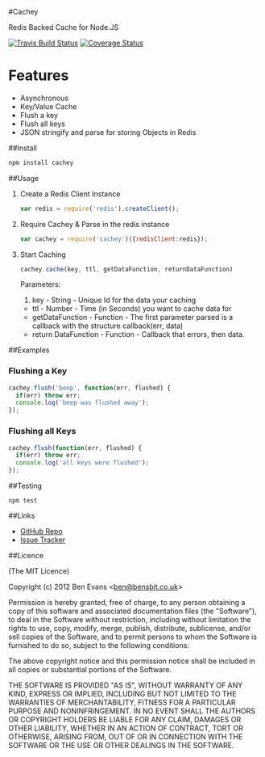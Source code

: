 #Cachey

Redis Backed Cache for Node.JS

[![Travis Build Status](https://secure.travis-ci.org/bencevans/node-cachey.png)](https://travis-ci.org/bencevans/node-cachey)
[![Coverage Status](https://coveralls.io/repos/bencevans/node-cachey/badge.png?branch=master)](https://coveralls.io/r/bencevans/node-cachey?branch=master)

# Features

* Asynchronous
* Key/Value Cache
* Flush a key
* Flush all keys
* JSON stringify and parse for storing Objects in Redis

##Install

```bash
npm install cachey
```

##Usage

1. Create a Redis Client Instance

    ```javascript
    var redis = require('redis').createClient();
    ```

2. Require Cachey & Parse in the redis instance

    ```javascript
    var cachey = require('cachey')({redisClient:redis});
    ```

3. Start Caching

    ```javascript
    cachey.cache(key, ttl, getDataFunction, returnDataFunction)
    ```

    Parameters:

    1. key - String - Unique Id for the data your caching
    * ttl - Number - Time (in Seconds) you want to cache data for
    * getDataFunction - Function - The first parameter parsed is a callback with the structure callback(err, data)
    * return DataFunction - Function - Callback that errors, then data.



##Examples

### Flushing a Key

```javascript
cachey.flush('beep', function(err, flushed) {
  if(err) throw err;
  console.log('beep was flushed away');
});
```

### Flushing all Keys

```javascript
cachey.flush(function(err, flushed) {
  if(err) throw err;
  console.log('all keys were flushed');
});
```

##Testing

`npm test`

##Links

* [GitHub Repo](https://github.com/bencevans/node-cachey)
* [Issue Tracker](https://github.com/bencevans/node-cachey/issues)

##Licence

(The MIT Licence)

Copyright (c) 2012 Ben Evans &lt;ben@bensbit.co.uk&gt;

Permission is hereby granted, free of charge, to any person obtaining a copy of this software and associated documentation files (the "Software"), to deal in the Software without restriction, including without limitation the rights to use, copy, modify, merge, publish, distribute, sublicense, and/or sell copies of the Software, and to permit persons to whom the Software is furnished to do so, subject to the following conditions:

The above copyright notice and this permission notice shall be included in all copies or substantial portions of the Software.

THE SOFTWARE IS PROVIDED "AS IS", WITHOUT WARRANTY OF ANY KIND, EXPRESS OR IMPLIED, INCLUDING BUT NOT LIMITED TO THE WARRANTIES OF MERCHANTABILITY, FITNESS FOR A PARTICULAR PURPOSE AND NONINFRINGEMENT. IN NO EVENT SHALL THE AUTHORS OR COPYRIGHT HOLDERS BE LIABLE FOR ANY CLAIM, DAMAGES OR OTHER LIABILITY, WHETHER IN AN ACTION OF CONTRACT, TORT OR OTHERWISE, ARISING FROM, OUT OF OR IN CONNECTION WITH THE SOFTWARE OR THE USE OR OTHER DEALINGS IN THE SOFTWARE.
